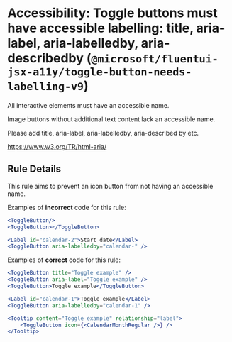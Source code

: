 # Accessibility: Toggle buttons must have accessible labelling: title, aria-label, aria-labelledby, aria-describedby (`@microsoft/fluentui-jsx-a11y/toggle-button-needs-labelling-v9`)

<!-- end auto-generated rule header -->

All interactive elements must have an accessible name.

Image buttons without additional text content lack an accessible name.

Please add title, aria-label, aria-labelledby, aria-described by etc.

<https://www.w3.org/TR/html-aria/>

## Rule Details

This rule aims to prevent an icon button from not having an accessible name.

Examples of **incorrect** code for this rule:

```jsx
<ToggleButton/>
<ToggleButton></ToggleButton>

<Label id="calendar-2">Start date</Label>
<ToggleButton aria-labelledby="calendar-" />
```

Examples of **correct** code for this rule:

```jsx
<ToggleButton title="Toggle example" />
<ToggleButton aria-label="Toggle example" />
<ToggleButton>Toggle example</ToggleButton>

<Label id="calendar-1">Toggle example</Label>
<ToggleButton aria-labelledby="calendar-1" />

<Tooltip content="Toggle example" relationship="label">
    <ToggleButton icon={<CalendarMonthRegular />} />
</Tooltip>
```
